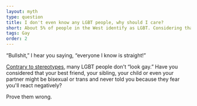 ```yaml
---
layout: myth
type: question
title: I don't even know any LGBT people, why should I care?
short: About 5% of people in the West identify as LGBT. Considering that the real number must be larger (as people are often afraid of disclosing that their sexuality is anything but straight), **it's very likely that someone in your close circle is LGBT+**.
tags: Gay
order: 2
---
```


“Bullshit,” I hear you saying, “everyone I know is straight!” 

[Contrary to stereotypes](/look-same), many LGBT people don't “look gay.” Have you considered that your best friend, your sibling, your child or even your partner might be bisexual or trans and never told you because they fear you'll react negatively? 

Prove them wrong.